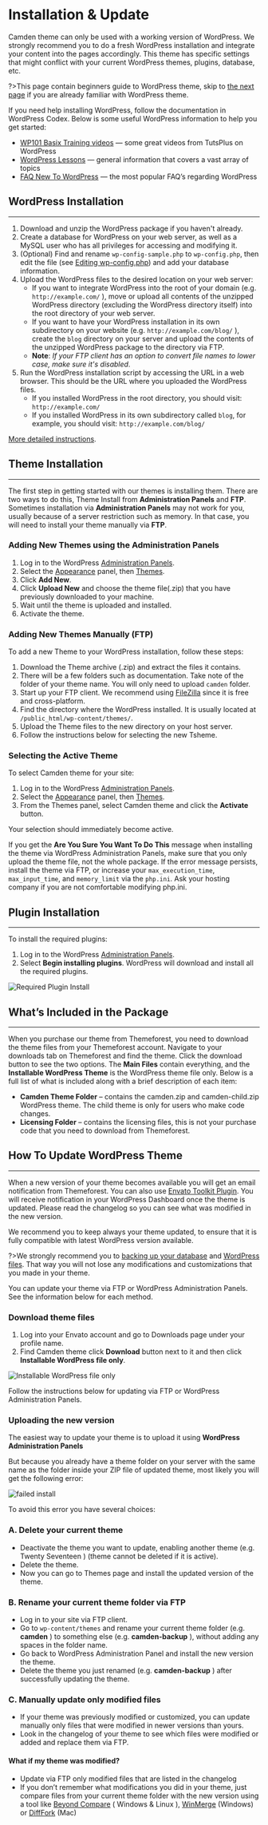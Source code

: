 # Installation & Update

Camden theme can only be used with a working version of WordPress. We strongly recommend you to do a fresh WordPress installation and integrate your content into the pages accordingly. This theme has specific settings that might conflict with your current WordPress themes, plugins, database, etc.

?>This page contain beginners guide to WordPress theme, skip to [the next page]() if you are already familiar with WordPress theme.

If you need help installing WordPress, follow the documentation in WordPress Codex. Below is some useful WordPress information to help you get started:

- [WP101 Basix Training videos](https://code.tutsplus.com/series/beginning-with-wordpress--wp-33808 ":target=_blank") — some great videos from TutsPlus on WordPress
- [WordPress Lessons](http://codex.wordpress.org/WordPress_Lessons ":target=_blank") — general information that covers a vast array of topics
- [FAQ New To WordPress](http://codex.wordpress.org/FAQ_New_To_WordPress ":target=_blank") — the most popular FAQ’s regarding WordPress

## WordPress Installation
-----

1. Download and unzip the WordPress package if you haven't already.
2. Create a database for WordPress on your web server, as well as a MySQL user who has all privileges for accessing and modifying it.
3. (Optional) Find and rename `wp-config-sample.php` to `wp-config.php`, then edit the file (see [Editing wp-config.php](http://codex.wordpress.org/Editing_wp-config.php ":target=_blank")) and add your database information.
4. Upload the WordPress files to the desired location on your web server:
   - If you want to integrate WordPress into the root of your domain (e.g. `http://example.com/` ), move or upload all contents of the unzipped WordPress directory (excluding the WordPress directory itself) into the root directory of your web server.
   - If you want to have your WordPress installation in its own subdirectory on your website (e.g. `http://example.com/blog/` ), create the `blog` directory on your server and upload the contents of the unzipped WordPress package to the directory via FTP.
   - **Note**: _If your FTP client has an option to convert file names to lower case, make sure it's disabled_.
5. Run the WordPress installation script by accessing the URL in a web browser. This should be the URL where you uploaded the WordPress files.
   - If you installed WordPress in the root directory, you should visit: `http://example.com/`
   - If you installed WordPress in its own subdirectory called `blog`, for example, you should visit: `http://example.com/blog/`

[More detailed instructions](http://codex.wordpress.org/Installing_WordPress#Detailed_Instructions).

## Theme Installation
-----

The first step in getting started with our themes is installing them. There are two ways to do this, Theme Install from **Administration Panels** and **FTP**. Sometimes installation via **Administration Panels** may not work for you, usually because of a server restriction such as memory. In that case, you will need to install your theme manually via **FTP**.

### Adding New Themes using the Administration Panels

1. Log in to the WordPress [Administration Panels](http://codex.wordpress.org/Administration_Panels ":target=_blank").
2. Select the [Appearance](http://codex.wordpress.org/Administration_Panels#Appearance_-_Change_the_Look_of_your_Blog) panel, then [Themes](http://codex.wordpress.org/Administration_Panels#Themes ":target=_blank").
3. Click **Add New**.
4. Click **Upload New** and choose the theme file(.zip) that you have previously downloaded to your machine.
5. Wait until the theme is uploaded and installed.
6. Activate the theme.

### Adding New Themes Manually (FTP)

To add a new Theme to your WordPress installation, follow these steps:

1. Download the Theme archive (.zip) and extract the files it contains.
2. There will be a few folders such as documentation. Take note of the folder of your theme name. You will only need to upload `camden` folder.
3. Start up your FTP client. We recommend using [FileZilla](http://filezilla-project.org/ ":target=_blank") since it is free and cross-platform.
4. Find the directory where the WordPress installed. It is usually located at `/public_html/wp-content/themes/`.
5. Upload the Theme files to the new directory on your host server.
6. Follow the instructions below for selecting the new Tsheme.

### Selecting the Active Theme

To select Camden theme for your site:

1. Log in to the WordPress [Administration Panels](http://codex.wordpress.org/Administration_Panels ":target=_blank").
2. Select the [Appearance](http://codex.wordpress.org/Administration_Panels#Appearance_-_Change_the_Look_of_your_Blog ":target=_blank") panel, then [Themes](http://codex.wordpress.org/Administration_Panels#Themes ":target=_blank").
3. From the Themes panel, select Camden theme and click the **Activate** button.

Your selection should immediately become active.

If you get the **Are You Sure You Want To Do This** message when installing the theme via WordPress Administration Panels, make sure that you only upload the theme file, not the whole package. If the error message persists, install the theme via FTP, or increase your `max_execution_time`, `max_input_time`, and `memory_limit` via the `php.ini`. Ask your hosting company if you are not comfortable modifying php.ini.

## Plugin Installation
-----

To install the required plugins:

1. Log in to the WordPress [Administration Panels](http://codex.wordpress.org/Administration_Panels ":target=_blank").
2. Select **Begin installing plugins**. WordPress will download and install all the required plugins.

![Required Plugin Install](../_images/admin-panels-required-plugin-install.png ":target=_blank")

## What’s Included in the Package
-----

When you purchase our theme from Themeforest, you need to download the theme files from your Themeforest account. Navigate to your downloads tab on Themeforest and find the theme. Click the download button to see the two options. The **Main Files** contain everything, and the **Installable WordPress Theme** is the WordPress theme file only. Below is a full list of what is included along with a brief description of each item:

- **Camden Theme Folder** – contains the camden.zip and camden-child.zip WordPress theme. The child theme is only for users who make code changes.
- **Licensing Folder** – contains the licensing files, this is not your purchase code that you need to download from Themeforest.

## How To Update WordPress Theme
-----

When a new version of your theme becomes available you will get an email notification from Themeforest. You can also use [Envato Toolkit Plugin](https://github.com/envato/envato-wordpress-toolkit ":target=_blank"). You will receive notification in your WordPress Dashboard once the theme is updated. Please read the changelog so you can see what was modified in the new version.

We recommend you to keep always your theme updated, to ensure that it is fully compatible with latest WordPress version available.

?>We strongly recommend you to [backing up your database](http://codex.wordpress.org/Backing_Up_Your_Database ":target=_blank") and [WordPress files](http://codex.wordpress.org/Backing_Up_Your_WordPress_Files ":target=_blank"). That way you will not lose any modifications and customizations that you made in your theme.
  
You can update your theme via FTP or WordPress Administration Panels. See the information below for each method.

### Download theme files
  
1. Log into your Envato account and go to Downloads page under your profile name.
2. Find Camden theme click **Download** button next to it and then click **Installable WordPress file only**.

![Installable WordPress file only](../_images/installable-wp-theme.png)

Follow the instructions below for updating via FTP or WordPress Administration Panels.

### Uploading the new version

The easiest way to update your theme is to upload it using **WordPress Administration Panels**

But because you already have a theme folder on your server with the same name as the folder inside your ZIP file of updated theme, most likely you will get the following error:

![failed install](../_images/failed-install.png)

To avoid this error you have several choices:

### A. Delete your current theme

- Deactivate the theme you want to update, enabling another theme (e.g. Twenty Seventeen ) (theme cannot be deleted if it is active).
- Delete the theme.
- Now you can go to Themes page and install the updated version of the theme.

### B. Rename your current theme folder via FTP

- Log in to your site via FTP client.
- Go to `wp-content/themes` and rename your current theme folder (e.g. **camden** ) to something else (e.g. **camden-backup** ), without adding any spaces in the folder name.
- Go back to WordPress Administration Panel and install the new version the theme.
- Delete the theme you just renamed (e.g. **camden-backup** ) after successfully updating the theme.

### C. Manually update only modified files

- If your theme was previously modified or customized, you can update manually only files that were modified in newer versions than yours.
- Look in the changelog of your theme to see which files were modified or added and replace them via FTP.

#### What if my theme was modified?

- Update via FTP only modified files that are listed in the changelog
- If you don’t remember what modifications you did in your theme, just compare files from your current theme folder with the new version using a tool like [Beyond Compare](http://www.scootersoftware.com/moreinfo.php ":target=_blank") ( Windows & Linux ), [WinMerge](http://winmerge.org/ ":target=_blank") (Windows) or [DiffFork](http://www.dotfork.com/difffork/ ":target=_blank") (Mac)